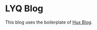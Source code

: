 # LYQ Blog
This blog uses the boilerplate of [Hux Blog](https://github.com/Huxpro/huxpro.github.io).
